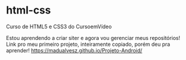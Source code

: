 # html-css
 Curso de HTML5 e CSS3 do CursoemVídeo
 
Estou aprendendo a criar siter e agora vou gerenciar meus repositórios!
Link pro meu primeiro projeto, inteiramente copiado, porém deu pra aprender!
<a>https://madualvesz.github.io/Projeto-Android/</a>

